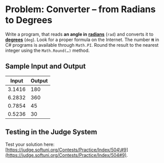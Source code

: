# Problem: Converter – from Radians to Degrees

Write a program, that reads **an angle in** [**radians**](https://en.wikipedia.org/wiki/Radian) (`rad`) and converts it to [**degrees**](https://en.wikipedia.org/wiki/Degree_%28angle%29) (`deg`). Look for a proper formula on the Internet. The number **π** in C\# programs is available through `Math.PI`. Round the result to the nearest integer using the `Math.Round(…)` method.

## Sample Input and Output

| Input | Output |
| --- | --- |
| 3.1416 | 180 |
| 6.2832 | 360 |
| 0.7854 | 45 |
| 0.5236 | 30 |

## Testing in the Judge System

Test your solution here: [https://judge.softuni.org/Contests/Practice/Index/504\#9](https://judge.softuni.org/Contests/Practice/Index/504#9).
